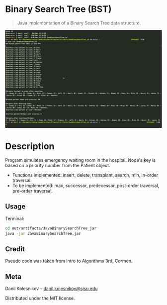# Binary Search Tree (BST)
> Java implementation of a Binary Search Tree data structure.

![](headerBST.png)

# Description
Program simulates emergency waiting room in the hospital. Node's key is based on a priority number from the Patient object.
* Functions implemented: insert, delete, transplant, search, min, in-order traversal.
* To be implemented: max, successor, predecessor, post-order traversal, pre-order traversal.

## Usage

Terminal:

```sh
cd out/artifacts/JavaBinarySearchTree_jar
java -jar JavaBinarySearchTree.jar
```
## Credit
Pseudo code was taken from Intro to Algorithms 3rd, Cormen.

## Meta

Danil Kolesnikov – danil.kolesnikov@sjsu.edu

Distributed under the MIT license.
